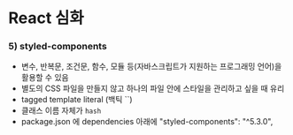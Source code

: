 # React 심화
### 5) styled-components
- 변수, 반복문, 조건문, 함수, 모듈 등(자바스크립트가 지원하는 프로그래밍 언어)을 활용할 수 있음
- 별도의 CSS 파일을 만들지 않고 하나의 파일 안에 스타일을 관리하고 싶을 때 유리
- tagged template literal (백틱 ``)
- 클래스 이름 자체가 `hash`
- package.json 에 dependencies 아래에
    "styled-components": "^5.3.0", 